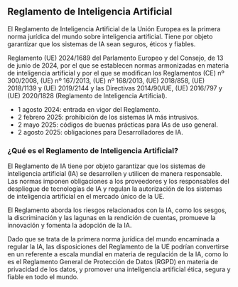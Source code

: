 ## Reglamento de Inteligencia Artificial

El Reglamento de Inteligencia Artificial de la Unión Europea es la primera norma jurídica del mundo sobre inteligencia artificial. Tiene por objeto garantizar que los sistemas de IA sean seguros, éticos y fiables.

Reglamento (UE) 2024/1689 del Parlamento Europeo y del Consejo, de 13 de junio de 2024, por el que se establecen normas armonizadas en materia de inteligencia artificial y por el que se modifican los Reglamentos (CE) nº 300/2008, (UE) nº 167/2013, (UE) nº 168/2013, (UE) 2018/858, (UE) 2018/1139 y (UE) 2019/2144 y las Directivas 2014/90/UE, (UE) 2016/797 y (UE) 2020/1828 (Reglamento de Inteligencia Artificial).

* 1 agosto 2024: entrada en vigor del Reglamento.
* 2 febrero 2025: prohibición de los sistemas IA más intrusivos.
* 2 mayo 2025: códigos de buenas prácticas para IAs de uso general.
* 2 agosto 2025: obligaciones para Desarrolladores de IA.

### ¿Qué es el Reglamento de Inteligencia Artificial?
El Reglamento de IA tiene por objeto garantizar que los sistemas de inteligencia artificial (IA) se desarrollen y utilicen de manera responsable. Las normas imponen obligaciones a los proveedores y los responsables del despliegue de tecnologías de IA y regulan la autorización de los sistemas de inteligencia artificial en el mercado único de la UE.

El Reglamento aborda los riesgos relacionados con la IA, como los sesgos, la discriminación y las lagunas en la rendición de cuentas, promueve la innovación y fomenta la adopción de la IA.

Dado que se trata de la primera norma jurídica del mundo encaminada a regular la IA, las disposiciones del Reglamento de la UE podrían convertirse en un referente a escala mundial en materia de regulación de la IA, como lo es el Reglamento General de Protección de Datos (RGPD) en materia de privacidad de los datos, y promover una inteligencia artificial ética, segura y fiable en todo el mundo.